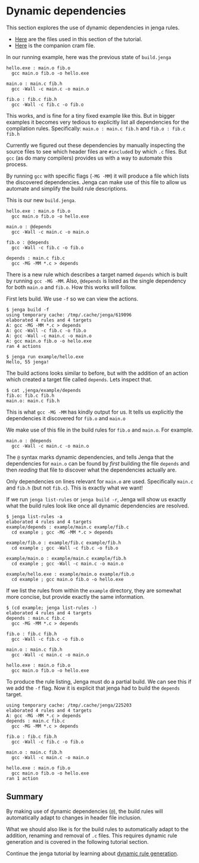 
# Dynamic dependencies

This section explores the use of dynamic dependencies in jenga rules.

- [Here](files/05) are the files used in this section of the tutorial.
- [Here](cram/05_dynamic_deps.t) is the companion cram file.


In our running example, here was the previous state of `build.jenga`
```
hello.exe : main.o fib.o
  gcc main.o fib.o -o hello.exe

main.o : main.c fib.h
  gcc -Wall -c main.c -o main.o

fib.o : fib.c fib.h
  gcc -Wall -c fib.c -o fib.o
```

This works, and is fine for a tiny fixed example like this. But in bigger examples it becomes very tedious to explicitly list all dependencies for the compilation rules.
Specifically: `main.o : main.c fib.h` and `fib.o : fib.c fib.h`

Currently we figured out these dependencies by manually inspecting the source files to see
which header files are `#include`d by which `.c` files.
But `gcc` (as do many compilers) provides us with a way to automate this process.

By running `gcc` with specific flags (`-MG -MM`) it will produce a file which lists the discovered dependencies. Jenga can make use of this file to allow us automate and simplify the build rule descriptions.

This is our new `build.jenga`.
```
hello.exe : main.o fib.o
  gcc main.o fib.o -o hello.exe

main.o : @depends
  gcc -Wall -c main.c -o main.o

fib.o : @depends
  gcc -Wall -c fib.c -o fib.o

depends : main.c fib.c
  gcc -MG -MM *.c > depends
```

There is a new rule which describes a target named `depends` which is built by running `gcc -MG -MM`.
Also, `@depends` is listed as the single dependency for both `main.o` and `fib.o`.
How this works will follow.

First lets build. We use `-f` so we can view the actions.
```
$ jenga build -f
using temporary cache: /tmp/.cache/jenga/619096
elaborated 4 rules and 4 targets
A: gcc -MG -MM *.c > depends
A: gcc -Wall -c fib.c -o fib.o
A: gcc -Wall -c main.c -o main.o
A: gcc main.o fib.o -o hello.exe
ran 4 actions

$ jenga run example/hello.exe
Hello, 55 jenga!
```

The build actions looks similar to before, but with the addition of an action which created a target file called `depends`. Lets inspect that.
```
$ cat ,jenga/example/depends
fib.o: fib.c fib.h
main.o: main.c fib.h
```

This is what `gcc -MG -MM` has kindly output for us.
It tells us explicitly the dependencies it discovered for `fib.o` and `main.o`

We make use of this file in the build rules for `fib.o` and `main.o`.
For example.
```
main.o : @depends
  gcc -Wall -c main.c -o main.o
```

The `@` syntax marks dynamic dependencies, and tells Jenga that the dependencies for `main.o` can be found by _first_ building the file `depends` and then _reading_ that file to discover what the dependencies actually are.

Only dependencies on lines relevant for `main.o` are used. Specifically `main.c` and `fib.h` (but not `fib.c`).
This is exactly what we want!

If we run `jenga list-rules` or `jenga build -r`,
Jenga will show us exactly what the build rules look like once all dynamic dependencies are resolved.
```
$ jenga list-rules -a
elaborated 4 rules and 4 targets
example/depends : example/main.c example/fib.c
  cd example ; gcc -MG -MM *.c > depends

example/fib.o : example/fib.c example/fib.h
  cd example ; gcc -Wall -c fib.c -o fib.o

example/main.o : example/main.c example/fib.h
  cd example ; gcc -Wall -c main.c -o main.o

example/hello.exe : example/main.o example/fib.o
  cd example ; gcc main.o fib.o -o hello.exe
```

If we list the rules from within the `example` directory, they are somewhat more concise, but provide exactly the same information.
```
$ (cd example; jenga list-rules -)
elaborated 4 rules and 4 targets
depends : main.c fib.c
  gcc -MG -MM *.c > depends

fib.o : fib.c fib.h
  gcc -Wall -c fib.c -o fib.o

main.o : main.c fib.h
  gcc -Wall -c main.c -o main.o

hello.exe : main.o fib.o
  gcc main.o fib.o -o hello.exe
```

To produce the rule listing, Jenga must do a partial build.
We can see this if we add the `-f` flag.
Now it is explicit that jenga had to build the `depends` target.
```
using temporary cache: /tmp/.cache/jenga/225203
elaborated 4 rules and 4 targets
A: gcc -MG -MM *.c > depends
depends : main.c fib.c
  gcc -MG -MM *.c > depends

fib.o : fib.c fib.h
  gcc -Wall -c fib.c -o fib.o

main.o : main.c fib.h
  gcc -Wall -c main.c -o main.o

hello.exe : main.o fib.o
  gcc main.o fib.o -o hello.exe
ran 1 action
```

## Summary

By making use of dynamic dependencies (`@`), the build rules will automatically adapt to changes in header file inclusion.

What we should also like is for the build rules to automatically adapt to the addition, renaming and removal of `.c` files. This requires dynamic rule generation and is covered in the following tutorial section.


Continue the jenga tutorial by learning about
[dynamic rule generation](06_dynamic_rules.md).

